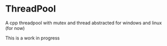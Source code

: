 # ThreadPool
A cpp threadpool with mutex and thread abstracted for windows and linux (for now)

This is a work in progress
